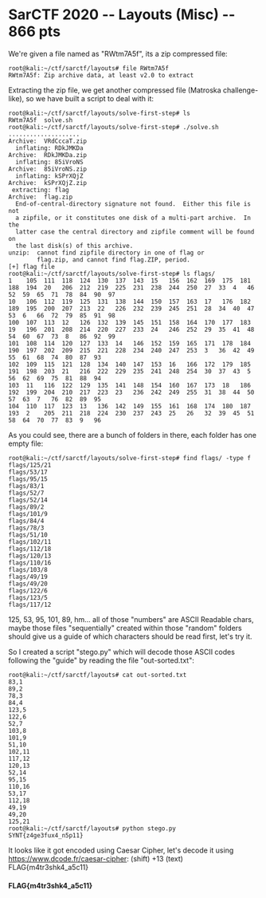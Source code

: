 # SarCTF 2020 -- Layouts (Misc) -- 866 pts

We're given a file named as "RWtm7A5f", its a zip compressed file:
```
root@kali:~/ctf/sarctf/layouts# file RWtm7A5f 
RWtm7A5f: Zip archive data, at least v2.0 to extract
```
Extracting the zip file, we get another compressed file (Matroska challenge-like), so we have built a script to deal with it:
```
root@kali:~/ctf/sarctf/layouts/solve-first-step# ls
RWtm7A5f  solve.sh
root@kali:~/ctf/sarctf/layouts/solve-first-step# ./solve.sh 
....................
Archive:  VRdCccaT.zip
  inflating: RDkJMKDa                
Archive:  RDkJMKDa.zip
  inflating: 85iVroNS                
Archive:  85iVroNS.zip
  inflating: kSPrXQjZ                
Archive:  kSPrXQjZ.zip
 extracting: flag                    
Archive:  flag.zip
  End-of-central-directory signature not found.  Either this file is not
  a zipfile, or it constitutes one disk of a multi-part archive.  In the
  latter case the central directory and zipfile comment will be found on
  the last disk(s) of this archive.
unzip:  cannot find zipfile directory in one of flag or
        flag.zip, and cannot find flag.ZIP, period.
[+] flag file
root@kali:~/ctf/sarctf/layouts/solve-first-step# ls flags/
1    105  111  118  124  130  137  143  15   156  162  169  175  181  188  194  20   206  212  219  225  231  238  244  250  27  33  4   46  52  59  65  71  78  84  90  97
10   106  112  119  125  131  138  144  150  157  163  17   176  182  189  195  200  207  213  22   226  232  239  245  251  28  34  40  47  53  6   66  72  79  85  91  98
100  107  113  12   126  132  139  145  151  158  164  170  177  183  19   196  201  208  214  220  227  233  24   246  252  29  35  41  48  54  60  67  73  8   86  92  99
101  108  114  120  127  133  14   146  152  159  165  171  178  184  190  197  202  209  215  221  228  234  240  247  253  3   36  42  49  55  61  68  74  80  87  93
102  109  115  121  128  134  140  147  153  16   166  172  179  185  191  198  203  21   216  222  229  235  241  248  254  30  37  43  5   56  62  69  75  81  88  94
103  11   116  122  129  135  141  148  154  160  167  173  18   186  192  199  204  210  217  223  23   236  242  249  255  31  38  44  50  57  63  7   76  82  89  95
104  110  117  123  13   136  142  149  155  161  168  174  180  187  193  2    205  211  218  224  230  237  243  25   26   32  39  45  51  58  64  70  77  83  9   96
```

As you could see, there are a bunch of folders in there, each folder has one empty file:
```
root@kali:~/ctf/sarctf/layouts/solve-first-step# find flags/ -type f 
flags/125/21
flags/53/17
flags/95/15
flags/83/1
flags/52/7
flags/52/14
flags/89/2
flags/101/9
flags/84/4
flags/78/3
flags/51/10
flags/102/11
flags/112/18
flags/120/13
flags/110/16
flags/103/8
flags/49/19
flags/49/20
flags/122/6
flags/123/5
flags/117/12
```

125, 53, 95, 101, 89, hm... all of those "numbers" are ASCII Readable chars, maybe those files "sequentially" created within those "random" folders should give us a guide of which characters should be read first, let's try it.

So I created a script "stego.py" which will decode those ASCII codes following the "guide" by reading the file "out-sorted.txt":
```
root@kali:~/ctf/sarctf/layouts# cat out-sorted.txt 
83,1
89,2
78,3
84,4
123,5
122,6
52,7
103,8
101,9
51,10
102,11
117,12
120,13
52,14
95,15
110,16
53,17
112,18
49,19
49,20
125,21
root@kali:~/ctf/sarctf/layouts# python stego.py 
SYNT{z4ge3fux4_n5p11}
```

It looks like it got encoded using Caesar Cipher, let's decode it using https://www.dcode.fr/caesar-cipher:
(shift) +13	(text) FLAG{m4tr3shk4_a5c11}

#### FLAG{m4tr3shk4_a5c11}
